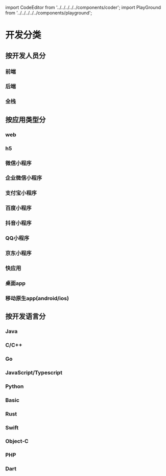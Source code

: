 import CodeEditor from '../../../../../components/coder';
import PlayGround from '../../../../../components/playground';

# 开发分类

## 按开发人员分

### 前端

### 后端

### 全栈

## 按应用类型分

### web

### h5

### 微信小程序

### 企业微信小程序

### 支付宝小程序

### 百度小程序

### 抖音小程序

### QQ小程序

### 京东小程序

### 快应用

### 桌面app

### 移动原生app(android/ios)

## 按开发语言分

### Java

### C/C++

### Go

### JavaScript/Typescript

### Python

### Basic

### Rust

### Swift

### Object-C

### PHP

### Dart
